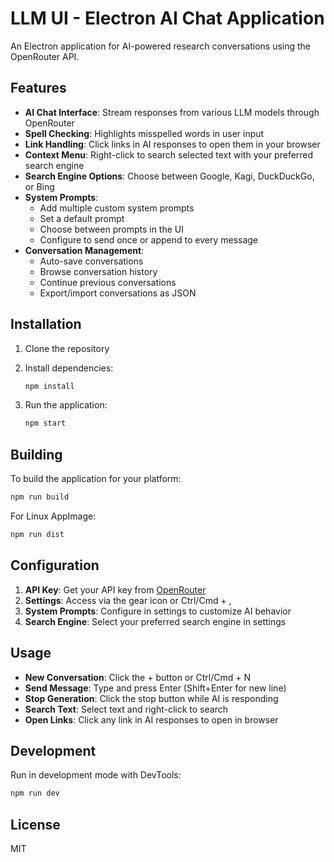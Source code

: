 # LLM UI - Electron AI Chat Application

An Electron application for AI-powered research conversations using the OpenRouter API.

## Features

- **AI Chat Interface**: Stream responses from various LLM models through OpenRouter
- **Spell Checking**: Highlights misspelled words in user input
- **Link Handling**: Click links in AI responses to open them in your browser
- **Context Menu**: Right-click to search selected text with your preferred search engine
- **Search Engine Options**: Choose between Google, Kagi, DuckDuckGo, or Bing
- **System Prompts**: 
  - Add multiple custom system prompts
  - Set a default prompt
  - Choose between prompts in the UI
  - Configure to send once or append to every message
- **Conversation Management**:
  - Auto-save conversations
  - Browse conversation history
  - Continue previous conversations
  - Export/import conversations as JSON

## Installation

1. Clone the repository
2. Install dependencies:
   ```bash
   npm install
   ```

3. Run the application:
   ```bash
   npm start
   ```

## Building

To build the application for your platform:

```bash
npm run build
```

For Linux AppImage:
```bash
npm run dist
```

## Configuration

1. **API Key**: Get your API key from [OpenRouter](https://openrouter.ai)
2. **Settings**: Access via the gear icon or Ctrl/Cmd + ,
3. **System Prompts**: Configure in settings to customize AI behavior
4. **Search Engine**: Select your preferred search engine in settings

## Usage

- **New Conversation**: Click the + button or Ctrl/Cmd + N
- **Send Message**: Type and press Enter (Shift+Enter for new line)
- **Stop Generation**: Click the stop button while AI is responding
- **Search Text**: Select text and right-click to search
- **Open Links**: Click any link in AI responses to open in browser

## Development

Run in development mode with DevTools:
```bash
npm run dev
```

## License

MIT